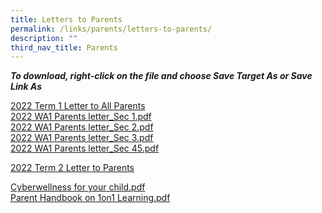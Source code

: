 ```yaml
---
title: Letters to Parents
permalink: /links/parents/letters-to-parents/
description: ""
third_nav_title: Parents
---
```


**_To download, right-click on the file and choose Save Target As or Save Link As_**
  
[2022 Term 1 Letter to All Parents](/files/2022%20Term%201%20Letter%20to%20All%20Parents_latest.pdf) <br>
[2022 WA1 Parents letter\_Sec 1.pdf](/files/2022%20WA1%20Parents%20letter_Sec%201.pdf) <br>
[2022 WA1 Parents letter\_Sec 2.pdf](/files/2022%20WA1%20Parents%20letter_Sec%202.pdf) <br>
[2022 WA1 Parents letter\_Sec 3.pdf](/files/2022%20WA1%20Parents%20letter_Sec%203.pdf) <br>
[2022 WA1 Parents letter\_Sec 45.pdf](/files/2022%20WA1%20Parents%20letter_Sec%2045.pdf)
  
[2022 Term 2 Letter to Parents](/files/2022%20BRD%20Term%202%20Letter%20to%20Parents_21%20March.pdf)
  
[Cyberwellness for your child.pdf](/files/cyber-wellness-for-your-child.pdf) <br>
[Parent Handbook on 1on1 Learning.pdf](/files/Parent%20Handbook%20I%20on%201_1%20Learning.pdf)